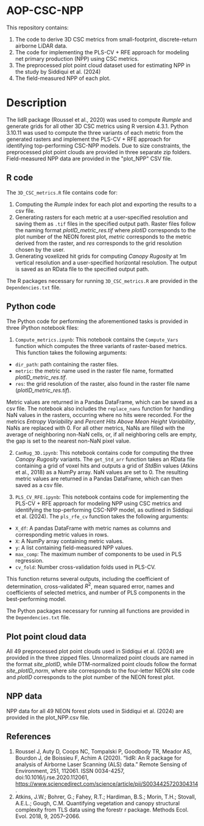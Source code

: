 # AOP-CSC-NPP
This repository contains:
1) The code to derive 3D CSC metrics from small-footprint, discrete-return airborne LiDAR data.
2) The code for implementing the PLS-CV + RFE approach for modeling net primary production (NPP) using CSC metrics. 
3) The preprocessed plot point cloud dataset used for estimating NPP in the study by Siddiqui et al. (2024)
4) The field-measured NPP of each plot.

# Description

The lidR package (Roussel et al., 2020) was used to compute *Rumple* and generate grids for all other 3D CSC metrics using R version 4.3.1. Python 3.10.11 was used to compute the three variants of each metric from the generated rasters and implement the PLS-CV + RFE approach for identifying top-performing CSC-NPP models. Due to size constraints, the preprocessed plot point clouds are provided in three separate zip folders. Field-measured NPP data are provided in the "plot_NPP" CSV file.

## R code

The `3D_CSC_metrics.R` file contains code for: 
1) Computing the *Rumple* index for each plot and exporting the results to a csv file.
2) Generating rasters for each metric at a user-specified resolution and saving them as `.tif` files in the specified output path. Raster files follow the naming format *plotID_metric_res.tif* where *plotID* corresponds to the plot number of the NEON forest plot, *metric* corresponds to the metric derived from the raster, and *res* corresponds to the grid resolution chosen by the user.
3) Generating voxelized hit grids for computing *Canopy Rugosity* at 1m vertical resolution and a user-specified horizontal resolution. The output is saved as an RData file to the specified output path.

The R packages necessary for running `3D_CSC_metrics.R` are provided in the `Dependencies.txt` file.

## Python code

The Python code for performing the aforementioned tasks is provided in three iPython notebook files:

1) `Compute_metrics.ipynb`:
 This notebook contains the `Compute_Vars` function which computes the three variants of raster-based metrics. This function takes the following arguments:
- `dir_path`: path containing the raster files.
- `metric`: the metric name used in the raster file name, formatted *plotID_metric_res.tif*.
- `res`: the grid resolution of the raster, also found in the raster file name (*plotID_metric_res.tif*).

Metric values are returned in a Pandas DataFrame, which can be saved as a csv file. The notebook also includes the `replace_nans` function for handling NaN values in the rasters, occurring where no hits were recorded. For the metrics *Entropy Variability* and *Percent Hits Above Mean Height Variability*, NaNs are replaced with  0. For all other metrics, NaNs are filled with the average of neighboring non-NaN cells, or, if all neighboring cells are empty, the gap is set to the nearest non-NaN pixel value.

2) `CanRug_3D.ipynb`:
This notebook contains code for computing the three *Canopy Rugosity* variants. The `get_Std_arr` function takes an RData file containing a grid of voxel hits and outputs a grid of *StdBin* values (Atkins et al., 2018) as a NumPy array. NaN values are set to 0. The resulting metric values are returned in a Pandas DataFrame, which can then saved as a csv file. 

3) `PLS_CV_RFE.ipynb`:
This notebook contains code for implementing the PLS-CV + RFE approach for modeling NPP using CSC metrics and identifying the top-performing CSC-NPP model, as outlined in Siddiqui et al. (2024). The `pls_rfe_cv` function takes the following arguments:
- `X_df`: A pandas DataFrame with metric names as columns and corresponding metric values in rows.
- `X`: A NumPy array containing metric values.
- `y`: A list containing field-measured NPP values.
- `max_comp`: The maximum number of components to be used in PLS regression.
- `cv_fold`: Number cross-validation folds used in PLS-CV.

This function returns several outputs, including the coefficient of determination, cross-validated $R^{2}$, mean squared error, names and coefficients of selected metrics, and number of PLS components in the best-performing model.

The Python packages necessary for running all functions are provided in the `Dependencies.txt` file.

## Plot point cloud data

All 49 preprocessed plot point clouds used in Siddiqui et al. (2024) are provided in the three zipped files. Unnormalized point clouds are named in the format *site_plotID*, while DTM-normalized point clouds follow the format *site_plotID_norm*, where *site* corresponds to the four-letter NEON site code and *plotID* corresponds to the plot number of the NEON forest plot.

## NPP data

NPP data for all 49 NEON forest plots used in Siddiqui et al. (2024) are provided in the plot_NPP.csv file.

## References
1. Roussel J, Auty D, Coops NC, Tompalski P, Goodbody TR, Meador AS, Bourdon J, de Boissieu F, Achim A (2020). “lidR: An R package for analysis of Airborne Laser Scanning (ALS) data.” Remote Sensing of Environment, 251, 112061. ISSN 0034-4257, doi:10.1016/j.rse.2020.112061, https://www.sciencedirect.com/science/article/pii/S0034425720304314.
2. Atkins, J.W.; Bohrer, G.; Fahey, R.T.; Hardiman, B.S.; Morin, T.H.; Stovall, A.E.L.; Gough, C.M. Quantifying vegetation and canopy structural complexity from TLS data using the forestr r package. Methods Ecol. Evol. 2018, 9, 2057–2066.
